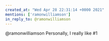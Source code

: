 ```yaml
---
created_at: "Wed Apr 28 22:31:14 +0000 2021"
mentions: ['ramonwilliamson']
in_reply_to: @ramonwilliamson
---
```


@ramonwilliamson Personally, I really like #1